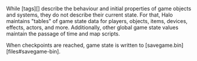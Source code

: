 While [tags][] describe the behaviour and initial properties of game objects and systems, they do not describe their current state. For that, Halo maintains "tables" of game state data for players, objects, items, devices, effects, actors, and more. Additionally, other global game state values maintain the passage of time and map scripts.

When checkpoints are reached, game state is written to [savegame.bin][files#savegame-bin].
